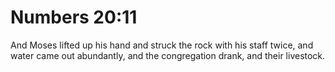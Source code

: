 # Numbers 20:11

And Moses lifted up his hand and struck the rock with his staff twice, and water came out abundantly, and the congregation drank, and their livestock.
